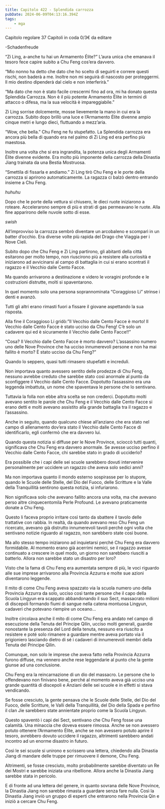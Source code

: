 ```yaml
---
title: Capitolo 422 - Splendida carrozza
pubDate: 2024-06-09T04:13:16.394Z
tags:
    - mga
---
```



Capitolo regolare
37 Capitoli in coda 0/3€
da editare


-Schadenfreude


“Zi Ling, a-anche tu hai un Armamento Élite?” L’aura unica che emanava il tesoro fece capire subito a Chu Feng cos’era davvero.


“Mio nonno ha detto che dato che ho scelto di seguirti e correre questi rischi, non baderà a me. Inoltre non mi seguirà di nascosto per proteggermi. Il mio destino dipenderà dal cielo e non interferirà.”


“Ma dato che non è stato facile crescermi fino ad ora, mi ha donato questa Splendida Carrozza. Non è il più potente Armamento Élite in termini di attacco o difesa, ma la sua velocità è impareggiabile.”


Zi Ling sorrise dolcemente, mosse lievemente la mano in cui era la carrozza. Subito dopo brillò una luce e l’Armamento Élite divenne ampio cinque metri e lungo dieci, fluttuando a mezz’aria.


“Wow, che bella.” Chu Feng ne fu stupefatto. La Splendida carrozza era ancora più bella di quando era nel palmo di Zi Ling ed era perfino più maestosa.


Inoltre una volta che si era ingrandita, la potenza unica degli Armamenti Élite divenne evidente. Era molto più imponente della carrozza della Dinastia Jiang trainata da una Bestia Mostruosa.


“Smettila di fissarla e andiamo.” Zi Ling tirò Chu Feng e le porte della carrozza si aprirono automaticamente. La ragazza ci balzò dentro entrando insieme a Chu Feng.


*huhuhu*


Dopo che le porte della vettura si chiusero, le dieci ruote iniziarono a roteare. Accelerarono sempre di più e strati di gas permeavano le ruote. Alla fine apparirono delle nuvole sotto di esse.


*swish*


All’improvviso la carrozza sembrò diventare un arcobaleno e scomparì in un batter d’occhio. Era diverse volte più rapida del Drago che Viaggia per i Nove Cieli.


Subito dopo che Chu Feng e Zi Ling partirono, gli abitanti della città esitarono per molto tempo, non riuscirono più a resistere alla curiosità e iniziarono ad avvicinarsi al campo di battaglia in cui si erano scontrati il ragazzo e il Vecchio dalle Cento Facce.


Ma quando arrivarono a destinazione e videro le voragini profonde e le costruzioni distrutte, molti si spaventarono.


In quel momento solo una persona soprannominata “Coraggioso Li” strinse i denti e avanzò.


Tutti gli altri erano rimasti fuori a fissare il giovane aspettando la sua risposta.


Alla fine il Coraggioso Li gridò:”Il Vecchio dalle Cento Facce è morto! Il Vecchio dalle Cento Facce è stato ucciso da Chu Feng! C’è solo un cadavere qui ed è sicuramente il Vecchio dalle Cento Facce!!”


“Cosa? Il Vecchio dalle Cento Facce è morto davvero? L’assassino numero uno delle Nove Province che ha ucciso innumerevoli persone e non ha mai fallito è morto? È stato ucciso da Chu Feng?”


Quando lo seppero, quasi tutti rimasero stupefatti e increduli.


Non importava quanto avessero sentito delle prodezze di Chu Feng, nessuno avrebbe creduto che sarebbe stato così anormale al punto da sconfiggere il Vecchio dalle Cento Facce. Dopotutto l’assassino era una leggenda imbattuta, un nome che spaventava le persone che lo sentivano.


Tuttavia la folla non ebbe altra scelta se non crederci. Dopotutto molti avevano sentito le parole che Chu Feng e il Vecchio dalle Cento Facce si erano detti e molti avevano assistito alla grande battaglia tra il ragazzo e l’assassino.


Anche in seguito, quando qualcuno chiese all’anziano che era stato nel campo di allenamento dov’era stato il Vecchio dalle Cento Facce di identificarlo, egli confermò che era davvero lui.


Quando questa notizia si diffuse per le Nove Province, scioccò tutti quanti, significava che Chu Feng era davvero anormale. Se avesse ucciso perfino il Vecchio dalle Cento Facce, chi sarebbe stato in grado di ucciderlo?


Era possibile che i capi delle sei scuole sarebbero dovuti intervenire personalmente per uccidere un ragazzo che aveva solo sedici anni?


Ma non importava quanto il mondo esterno sospirasse per lo stupore, quando le Scuole delle Stelle, del Dio del Fuoco, delle Scritture e la Valle della Tranquillità sentirono questa notizia, si infuriarono.


Non significava solo che avevano fallito ancora una volta, ma che avevano perso altre cinquecentomila Perle Profound. Le avevano praticamente donate a Chu Feng.


Questo li faceva proprio irritare così tanto da sbattere il tavolo delle trattative con rabbia. In realtà, da quando avevano reso Chu Feng un ricercato, avevano già distrutto innumerevoli tavoli perché ogni volta che sentivano notizie riguardo al ragazzo, non sarebbero state così buone.


Ma allo stesso tempo iniziarono ad inquietarsi perché Chu Feng era davvero formidabile. Al momento erano già acerrimi nemici, se il ragazzo avesse continuato a crescere in quel modo, un giorno non sarebbero riusciti a batterlo. Allora non sarebbe stato un disastro per loro?


Visto che la fama di Chu Feng era aumentata sempre di più, le voci riguardo alle sue imprese arrivarono alla Provincia Azzurra e molte sue azioni diventarono leggende.


Il mito di come Chu Feng aveva spazzato via la scuola numero uno della Provincia Azzurra da solo, ucciso così tante persone che il capo della Scuola Lingyun era scappato abbandonando il suo Sect, massacrato milioni di discepoli formando fiumi di sangue nella catena montuosa Lingyun, cadaveri che potevano riempire un oceano…


Inoltre circolava anche il mito di come Chu Feng era andato nel campo di esecuzione della Tenuta del Principe Qilin, ucciso molti generali, guardie nonostante la presenza del Lord della tenuta, nessuno era riuscito a resistere e poté solo rimanere a guardare mentre aveva portato via il prigioniero lasciando dietro di sé i cadaveri di innumerevoli membri della Tenuta del Principe Qilin.


Comunque, non solo le imprese che aveva fatto nella Provincia Azzurra furono diffuse, ma vennero anche rese leggendarie al punto che la gente giunse ad una conclusione.


Chu Feng era la reincarnazione di un dio del massacro. Le persone che lo offendevano non finivano bene, perché al momento aveva già ucciso una grande quantità di discepoli e Anziani delle sei scuole e in effetti si stava vendicando.


Se fosse cresciuto, la gente pensava che le Scuole delle Stelle, del Dio del Fuoco, delle Scritture, le Valli della Tranquillità, del Dio della Spada e perfino il clan Jie sarebbero state annientate proprio come la Scuola Lingyun.


Questo spaventò i capi dei Sect, sentivano che Chu Feng fosse una calamità. Una minaccia che doveva essere rimossa. Anche se non avessero potuto ottenere l’Armamento Élite, anche se non avessero potuto aprire il tesoro, avrebbero dovuto uccidere il ragazzo, altrimenti sarebbero andati incontro ad un enorme disastro in futuro.


Così le sei scuole si unirono e scrissero una lettera, chiedendo alla Dinastia Jiang di mandare delle truppe per rimuovere il demone, Chu Feng.


Altrimenti, se fosse cresciuto, molto probabilmente sarebbe diventato un Re dei Mostri e sarebbe iniziata una ribellione. Allora anche la Dinastia Jiang sarebbe stata in pericolo.


E di fronte ad una lettera del genere, in quanto sovrana delle Nove Province, la Dinastia Jiang non sarebbe rimasta a guardare senza fare nulla.
Così la Dinastia Jiang inviò un gruppo di esperti che entrarono nella Provincia Qin e iniziò a cercare Chu Feng.



